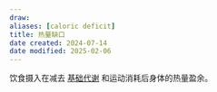 ```yaml
---
draw:
aliases: [caloric deficit]
title: 热量缺口
date created: 2024-07-14
date modified: 2025-02-06
---
```


饮食摄入在减去 [基础代谢](基础代谢.md) 和运动消耗后身体的热量盈余。
